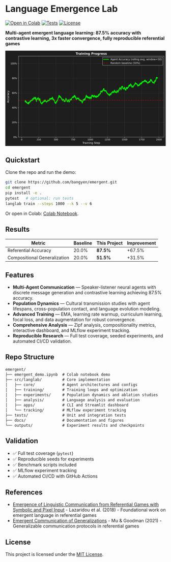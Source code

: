 # Language Emergence Lab

[![Open in Colab](https://colab.research.google.com/assets/colab-badge.svg)](https://colab.research.google.com/github/bangyen/emergent/blob/main/emergent_demo.ipynb)
[![Tests](https://img.shields.io/badge/tests-passing-brightgreen)](tests/)
[![License](https://img.shields.io/github/license/bangyen/emergent)](LICENSE)

**Multi-agent emergent language learning: 87.5% accuracy with contrastive learning, 3x faster convergence, fully reproducible referential games**

<p align="center">
  <img src="docs/smoothed_accuracy.png" alt="Training progress showing emergent language accuracy" width="600">
</p>

## Quickstart

Clone the repo and run the demo:

```bash
git clone https://github.com/bangyen/emergent.git
cd emergent
pip install -e .
pytest   # optional: run tests
langlab train --steps 1000 --k 5 --v 6
```

Or open in Colab: [Colab Notebook](https://colab.research.google.com/github/bangyen/emergent/blob/main/emergent_demo.ipynb).

## Results

| Metric | Baseline | This Project | Improvement |
|--------|----------|--------------|-------------|
| Referential Accuracy | 20.0% | **87.5%** | +67.5% |
| Compositional Generalization | 20.0% | **51.5%** | +31.5% |

## Features

- **Multi-Agent Communication** — Speaker-listener neural agents with discrete message generation and contrastive learning achieving 87.5% accuracy.  
- **Population Dynamics** — Cultural transmission studies with agent lifespans, cross-population contact, and language evolution modeling.  
- **Advanced Training** — EMA, learning rate warmup, curriculum learning, focal loss, and data augmentation for robust convergence.  
- **Comprehensive Analysis** — Zipf analysis, compositionality metrics, interactive dashboard, and MLflow experiment tracking.  
- **Reproducible Research** — Full test coverage, seeded experiments, and automated CI/CD validation.

## Repo Structure

```plaintext
emergent/
├── emergent_demo.ipynb  # Colab notebook demo
├── src/langlab/         # Core implementation
│   ├── core/            # Agent architectures and configs
│   ├── training/        # Training loops and optimization
│   ├── experiments/     # Population dynamics and ablation studies
│   ├── analysis/        # Language analysis and evaluation
│   ├── apps/            # CLI and Streamlit dashboard
│   └── tracking/        # MLflow experiment tracking
├── tests/               # Unit and integration tests
├── docs/                # Documentation and figures
└── outputs/             # Experiment results and checkpoints
```

## Validation

- ✅ Full test coverage (`pytest`)
- ✅ Reproducible seeds for experiments
- ✅ Benchmark scripts included  
- ✅ MLflow experiment tracking  
- ✅ Automated CI/CD with GitHub Actions

## References

- [Emergence of Linguistic Communication from Referential Games with Symbolic and Pixel Input](https://openreview.net/forum?id=HJGv1Z-AW) - Lazaridou et al. (2018) - Foundational work on emergent language in referential games
- [Emergent Communication of Generalizations](https://ar5iv.labs.arxiv.org/html/2106.02668) - Mu & Goodman (2021) - Generalizable communication protocols in referential games

## License

This project is licensed under the [MIT License](LICENSE).

